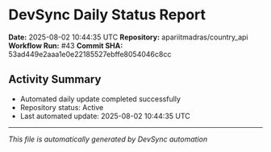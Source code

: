 # DevSync Daily Status Report

**Date:** 2025-08-02 10:44:35 UTC
**Repository:** apariitmadras/country_api
**Workflow Run:** #43
**Commit SHA:** 53ad449e2aaa1e0e22185527ebffe8054046c8cc

## Activity Summary
- Automated daily update completed successfully
- Repository status: Active
- Last automated update: 2025-08-02 10:44:35 UTC

---
*This file is automatically generated by DevSync automation*
